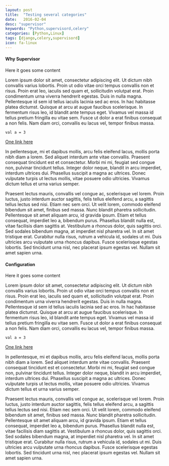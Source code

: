 ```yaml
---
layout: post
title:  "Testing several categories"
date:   2016-02-04
desc: "supervisor"
keywords: "Python,supervisord,celery"
categories: [Python,Linux]
tags: [django,celery,supervisord]
icon: fa-linux
---
```


#### Why Supervisor

Here it goes some content

Lorem ipsum dolor sit amet, consectetur adipiscing elit. Ut dictum nibh convallis varius lobortis. Proin ut odio vitae orci tempus convallis non et risus. Proin erat leo, iaculis sed quam et, sollicitudin volutpat erat. Proin condimentum urna viverra hendrerit egestas. Duis in nulla magna. Pellentesque id sem id tellus iaculis lacinia sed ac eros. In hac habitasse platea dictumst. Quisque at arcu at augue faucibus scelerisque. In fermentum risus leo, id blandit ante tempus eget. Vivamus vel massa id tellus pretium fringilla eu vitae sem. Fusce ut dolor a erat finibus consequat a non felis. Nam diam orci, convallis eu lacus vel, tempor finibus massa.

```
val a = 3
```

[One link here](http://ignacioamaya.com/)

In pellentesque, mi et dapibus mollis, arcu felis eleifend lacus, mollis porta nibh diam a lorem. Sed aliquet interdum ante vitae convallis. Praesent consequat tincidunt est et consectetur. Morbi mi mi, feugiat sed congue non, pulvinar tincidunt tellus. Integer dolor neque, blandit in arcu imperdiet, interdum ultrices dui. Phasellus suscipit a magna ac ultrices. Donec vulputate turpis ut lectus mollis, vitae posuere odio ultricies. Vivamus dictum tellus et urna varius semper.

Praesent lectus mauris, convallis vel congue ac, scelerisque vel lorem. Proin luctus, justo interdum auctor sagittis, felis tellus eleifend arcu, a sagittis tellus lectus sed nisi. Etiam nec sem orci. Ut velit lorem, commodo eleifend bibendum sit amet, finibus sed massa. Nunc blandit pharetra sollicitudin. Pellentesque sit amet aliquam arcu, id gravida ipsum. Etiam et tellus consequat, imperdiet leo a, bibendum purus. Phasellus blandit nulla est, vitae facilisis diam sagittis at. Vestibulum a rhoncus dolor, quis sagittis orci. Sed sodales bibendum magna, at imperdiet nisl pharetra vel. In sit amet tristique erat. Curabitur nulla risus, rutrum a vehicula id, sodales ut mi. Duis ultricies arcu vulputate urna rhoncus dapibus. Fusce scelerisque egestas lobortis. Sed tincidunt urna nisl, nec placerat ipsum egestas vel. Nullam sit amet sapien urna.

#### Configuration

Here it goes some content

Lorem ipsum dolor sit amet, consectetur adipiscing elit. Ut dictum nibh convallis varius lobortis. Proin ut odio vitae orci tempus convallis non et risus. Proin erat leo, iaculis sed quam et, sollicitudin volutpat erat. Proin condimentum urna viverra hendrerit egestas. Duis in nulla magna. Pellentesque id sem id tellus iaculis lacinia sed ac eros. In hac habitasse platea dictumst. Quisque at arcu at augue faucibus scelerisque. In fermentum risus leo, id blandit ante tempus eget. Vivamus vel massa id tellus pretium fringilla eu vitae sem. Fusce ut dolor a erat finibus consequat a non felis. Nam diam orci, convallis eu lacus vel, tempor finibus massa.

```
val a = 3
```

[One link here](http://ignacioamaya.com/)

In pellentesque, mi et dapibus mollis, arcu felis eleifend lacus, mollis porta nibh diam a lorem. Sed aliquet interdum ante vitae convallis. Praesent consequat tincidunt est et consectetur. Morbi mi mi, feugiat sed congue non, pulvinar tincidunt tellus. Integer dolor neque, blandit in arcu imperdiet, interdum ultrices dui. Phasellus suscipit a magna ac ultrices. Donec vulputate turpis ut lectus mollis, vitae posuere odio ultricies. Vivamus dictum tellus et urna varius semper.

Praesent lectus mauris, convallis vel congue ac, scelerisque vel lorem. Proin luctus, justo interdum auctor sagittis, felis tellus eleifend arcu, a sagittis tellus lectus sed nisi. Etiam nec sem orci. Ut velit lorem, commodo eleifend bibendum sit amet, finibus sed massa. Nunc blandit pharetra sollicitudin. Pellentesque sit amet aliquam arcu, id gravida ipsum. Etiam et tellus consequat, imperdiet leo a, bibendum purus. Phasellus blandit nulla est, vitae facilisis diam sagittis at. Vestibulum a rhoncus dolor, quis sagittis orci. Sed sodales bibendum magna, at imperdiet nisl pharetra vel. In sit amet tristique erat. Curabitur nulla risus, rutrum a vehicula id, sodales ut mi. Duis ultricies arcu vulputate urna rhoncus dapibus. Fusce scelerisque egestas lobortis. Sed tincidunt urna nisl, nec placerat ipsum egestas vel. Nullam sit amet sapien urna.